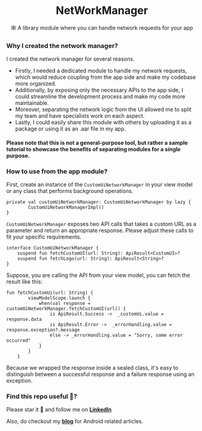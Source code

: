 <h1 align="center"> NetWorkManager </h1>
<p align="center">
  🕸️ A library module where you can handle network requests for your app
</p>

### Why I created the network manager? 
I created the network manager for several reasons. 
* Firstly, I needed a dedicated module to handle my network requests, which would reduce coupling from the app side and make my codebase more organized. 
* Additionally, by exposing only the necessary APIs to the app side, I could streamline the development process and make my code more maintainable. 
* Moreover, separating the network logic from the UI allowed me to split my team and have specialists work on each aspect. 
* Lastly, I could easily share this module with others by uploading it as a package or using it as an .aar file in my app. 

#### Please note that this is not a general-purpose tool, but rather a sample tutorial to showcase the benefits of separating modules for a single purpose.

### How to use from the app module? 

First, create an instance of the ```CustomUiNetworkManager``` in your view model or any class that performs background operations.

```
private val customUiNetworkManager: CustomUiNetworkManager by lazy {
        CustomUiNetworkManagerImpl()
}
```

```CustomUiNetworkManager``` exposes two API calls that takes a custom URL as a parameter and return an appropriate response. Please adjust these calls to fit your specific requirements.

```
interface CustomUiNetworkManager {
    suspend fun fetchCustomUI(url: String): ApiResult<CustomUI>?
    suspend fun fetchLogo(url: String): ApiResult<String>?
}
```
Suppose, you are calling the API from your view model, you can fetch the result like this:

```
fun fetchCustomUi(url: String) {
        viewModelScope.launch {
            when(val response = customUiNetworkManager.fetchCustomUI(url)) {
                is ApiResult.Success ->  _customUi.value = response.data
                is ApiResult.Error ->  _errorHandling.value = response.exception?.message
                else -> _errorHandling.value = "Sorry, some error occurred"
            }
        }
    }
```
Because we wrapped the response inside a sealed class, it's easy to distinguish between a successful response and a failure response using an exception.

### Find this repo useful 🤟?
Please star it 🌟 and follow me on __[LinkedIn](https://www.linkedin.com/in/clint-paul-2504bba7/)__ 

Also, do checkout my __[blog](https://clintpauldev.com/)__ for Android related articles.

